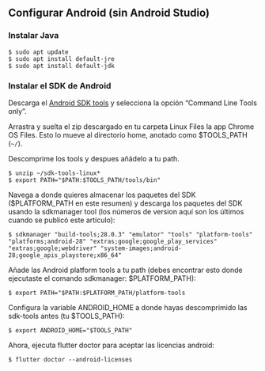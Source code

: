 ## Configurar Android (sin Android Studio)

### Instalar Java

```terminal
$ sudo apt update
$ sudo apt install default-jre
$ sudo apt install default-jdk
```

### Instalar el SDK de Android

Descarga el [Android SDK tools]({{site.android-dev}}/studio/#downloads) y 
selecciona la opción “Command Line Tools only”.

Arrastra y suelta el zip descargado en tu carpeta Linux Files la app 
Chrome OS Files. Esto lo mueve al directorio home, anotado como $TOOLS_PATH 
(`~/`).

Descomprime los tools y despues añádelo a tu path.

```terminal
$ unzip ~/sdk-tools-linux*
$ export PATH="$PATH:$TOOLS_PATH/tools/bin"
```

Navega a donde quieres almacenar los paquetes del SDK ($PLATFORM_PATH en este resumen) y 
descarga los paquetes del SDK usando la sdkmanager tool (los números de version aquí 
son los últimos cuando se publicó este artículo):

```terminal
$ sdkmanager "build-tools;28.0.3" "emulator" "tools" "platform-tools" 
"platforms;android-28" "extras;google;google_play_services" 
"extras;google;webdriver" "system-images;android-28;google_apis_playstore;x86_64"
```

Añade las Android platform tools a tu path (debes encontrar esto donde ejecutaste el comando 
sdkmanager: $PLATFORM_PATH):

```terminal
$ export PATH="$PATH:$PLATFORM_PATH/platform-tools
```

Configura la variable ANDROID_HOME a donde hayas descomprimido las sdk-tools antes (tu 
$TOOLS_PATH):

```terminal
$ export ANDROID_HOME="$TOOLS_PATH"
```

Ahora, ejecuta flutter doctor para aceptar las licencias android:

```terminal
$ flutter doctor --android-licenses
```